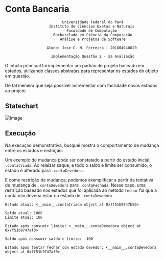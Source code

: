 # Conta Bancaria

```
                          Universidade Federal do Pará
                    Instituto de Ciências Exatas e Naturais
                            Faculdade de Computação
                      Bacharelado em Ciência da Computação
                         Análise e Projetos de Software

                   Aluno: Jose C. N. Ferreira - 201804940020

                     Implementação Questão 2 - 2a Avaliação
```

O intuito principal foi implementar um padrão de projeto baseado em estados,
utilizando classes abstratas para representar os estados do objeto em questão.

De tal meneira que seja possível incrementar com facilidade novos estados ao
projeto.

## Statechart

![image](https://user-images.githubusercontent.com/38339200/200827937-3c113f93-8951-4fa8-969c-482c984e8206.png)

## Execução

Na execuçao demonstrativa, busquei mostra o comportamento de mudança entre os
estados e restrição.

Um exemplo de mudança pode ser constatado a partir do estado inicial,
`.contaCriada`. Ao relaizar saque, e todo o saldo e limite ser consumido, o
estado é alterado para `.contaDevedora`.

E como restrição de mudança, podemos exemplificar a partir da tentativa de
mudança de `.contaDevedora` para `.contaFechada`. Nesse caso, uma restrição
baseado nos estados que foi aplicada ao método `fechar` foi que a conta não
deveria estar no estado de `.contaDevedora`.

```
Estado atual: <__main__.contaCriada object at 0x7f51b9747b80>

Saldo atual: 1000
Limite atual: 100

Estado após consumir limite: <__main__.contaDevedora object at 0x7f51b9747af0>

Saldo após consumir saldo e limite: -100

Estado após tentar fechar com estado devedor: <__main__.contaDevedora object at 0x7f51b9747af0>
```

